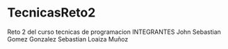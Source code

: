 # TecnicasReto2
Reto 2 del curso tecnicas de programacion
INTEGRANTES
John Sebastian Gomez Gonzalez 
Sebastian Loaiza Muñoz
